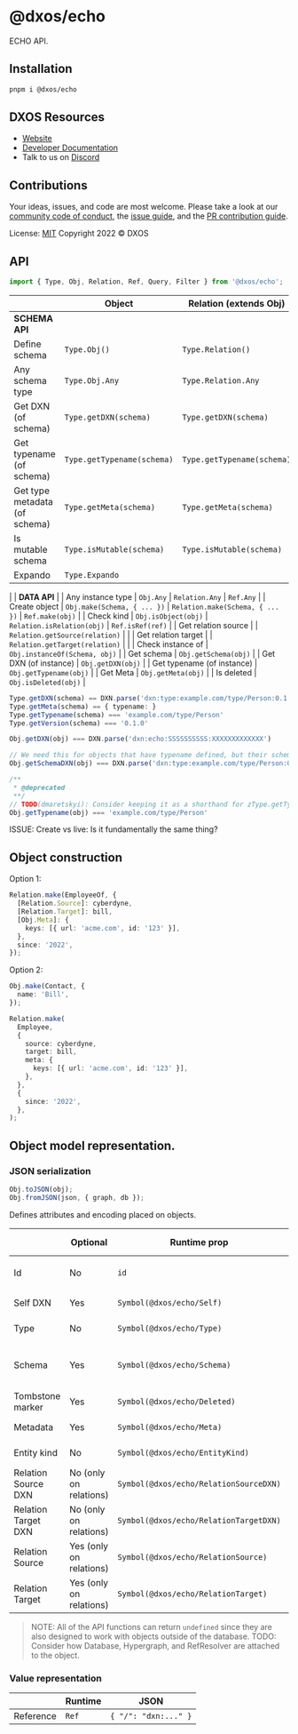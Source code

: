 # @dxos/echo

ECHO API.

## Installation

```bash
pnpm i @dxos/echo
```

## DXOS Resources

- [Website](https://dxos.org)
- [Developer Documentation](https://docs.dxos.org)
- Talk to us on [Discord](https://dxos.org/discord)

## Contributions

Your ideas, issues, and code are most welcome. Please take a look at our [community code of conduct](https://github.com/dxos/dxos/blob/main/CODE_OF_CONDUCT.md), the [issue guide](https://github.com/dxos/dxos/blob/main/CONTRIBUTING.md#submitting-issues), and the [PR contribution guide](https://github.com/dxos/dxos/blob/main/CONTRIBUTING.md#submitting-prs).

License: [MIT](./LICENSE) Copyright 2022 © DXOS

## API

```ts
import { Type, Obj, Relation, Ref, Query, Filter } from '@dxos/echo';
```

|                               | Object                          | Relation (extends Obj)                      | Ref              |
| ----------------------------- | ------------------------------- | ------------------------------------------- | ---------------- |
| **SCHEMA API**                |
| Define schema                 | `Type.Obj()`                    | `Type.Relation()`                           | `Type.Ref()`     |
| Any schema type               | `Type.Obj.Any`                  | `Type.Relation.Any`                         | `Type.Ref.Any`   |
| Get DXN (of schema)           | `Type.getDXN(schema)`           | `Type.getDXN(schema)`                       |                  |
| Get typename (of schema)      | `Type.getTypename(schema)`      | `Type.getTypename(schema)`                  |                  |
| Get type metadata (of schema) | `Type.getMeta(schema)`          | `Type.getMeta(schema)`                      |                  |
| Is mutable schema             | `Type.isMutable(schema)`        | `Type.isMutable(schema)`                    |                  |
| Expando                       | `Type.Expando`                  |
|
| **DATA API**                  |
| Any instance type             | `Obj.Any`                       | `Relation.Any`                              | `Ref.Any`        |
| Create object                 | `Obj.make(Schema, { ... })`     | `Relation.make(Schema, { ... })`            | `Ref.make(obj)`  |
| Check kind                    | `Obj.isObject(obj)`             | `Relation.isRelation(obj)`                  | `Ref.isRef(ref)` |
| Get relation source           |                                 | `Relation.getSource(relation)`              |                  |
| Get relation target           |                                 | `Relation.getTarget(relation)`              |                  |
| Check instance of             | `Obj.instanceOf(Schema, obj)`   |
| Get schema                    | `Obj.getSchema(obj)`            |
| Get DXN (of instance)         | `Obj.getDXN(obj)`               |
| Get typename (of instance)    | `Obj.getTypename(obj)`          |
| Get Meta                      | `Obj.getMeta(obj)`              |
| Is deleted                    | `Obj.isDeleted(obj)`            |

```ts
Type.getDXN(schema) == DXN.parse('dxn:type:example.com/type/Person:0.1.0');
Type.getMeta(schema) == { typename: }
Type.getTypename(schema) === 'example.com/type/Person'
Type.getVersion(schema) === '0.1.0'

Obj.getDXN(obj) === DXN.parse('dxn:echo:SSSSSSSSSS:XXXXXXXXXXXXX')

// We need this for objects that have typename defined, but their schema can't be resolved (Obj.getSchema(obj) === undefined)
Obj.getSchemaDXN(obj) === DXN.parse('dxn:type:example.com/type/Person:0.1.0');

/**
 * @deprecated
 **/
// TODO(dmaretskyi): Consider keeping it as a shorthand for zType.getTypename(Obj.getSchema(obj)) ?? Obj.getSchemaDXN(obj)?.asTypeDXN()?.type`
Obj.getTypename(obj) === 'example.com/type/Person'
```

ISSUE: Create vs live: Is it fundamentally the same thing?

## Object construction

Option 1:

```ts
Relation.make(EmployeeOf, {
  [Relation.Source]: cyberdyne,
  [Relation.Target]: bill,
  [Obj.Meta]: {
    keys: [{ url: 'acme.com', id: '123' }],
  },
  since: '2022',
});
```

Option 2:

```ts
Obj.make(Contact, {
  name: 'Bill',
});

Relation.make(
  Employee,
  {
    source: cyberdyne,
    target: bill,
    meta: {
      keys: [{ url: 'acme.com', id: '123' }],
    },
  },
  {
    since: '2022',
  },
);
```

## Object model representation.

### JSON serialization

```ts
Obj.toJSON(obj);
Obj.fromJSON(json, { graph, db });
```

Defines attributes and encoding placed on objects.

|                     | Optional                | Runtime prop                           | Runtime type           | JSON prop                   | JSON type  | Description                    |
| ------------------- | ----------------------- | -------------------------------------- | ---------------------- | --------------------------- | ---------- | ------------------------------ |
| Id                  | No                      | `id`                                   | `ObjectID` ULID string | `id`                        | string     | Unique object ID               |
| Self DXN            | Yes                     | `Symbol(@dxos/echo/Self)`              | `DXN`                  | `@self`                     | string     | DXN to the object itself       |
| Type                | No                      | `Symbol(@dxos/echo/Type)`              | `DXN`                  | `@type`                     | string     | DXN to the object type         |
| Schema              | Yes                     | `Symbol(@dxos/echo/Schema)`            | Effect-Schema          | -                           |            | Reference to the object schema |
| Tombstone marker    | Yes                     | `Symbol(@dxos/echo/Deleted)`           | `boolean`              | `@deleted`                  | boolean    | Deletion marker                |
| Metadata            | Yes                     | `Symbol(@dxos/echo/Meta)`              | Metadata object        | `@meta`                     | object     | Metadata section               |
| Entity kind         | No                      | `Symbol(@dxos/echo/EntityKind)`        | `EntityKind`           | (inferred from other props) | string     | Obj vs Relation                |
| Relation Source DXN | No (only on relations)  | `Symbol(@dxos/echo/RelationSourceDXN)` | `DXN`                  | `@relationSource`           | DXN string | Relation source DXN            |
| Relation Target DXN | No (only on relations)  | `Symbol(@dxos/echo/RelationTargetDXN)` | `DXN`                  | `@relationTarget`           | DXN string | Relation target DXN            |
| Relation Source     | Yes (only on relations) | `Symbol(@dxos/echo/RelationSource)`    | `Object`               | -                           |            | Relation source object         |
| Relation Target     | Yes (only on relations) | `Symbol(@dxos/echo/RelationTarget)`    | `Object`               | -                           |            | Relation target object         |

> NOTE: All of the API functions can return `undefined` since they are also designed to work with objects outside of the database.
> TODO: Consider how Database, Hypergraph, and RefResolver are attached to the object.

### Value representation

|           | Runtime | JSON                 |
| --------- | ------- | -------------------- |
| Reference | `Ref`   | `{ "/": "dxn:..." }` |
